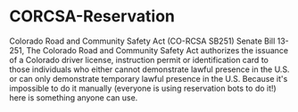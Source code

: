 # CORCSA-Reservation
Colorado Road and Community Safety Act (CO-RCSA SB251)  Senate Bill 13-251, The Colorado Road and Community Safety Act authorizes the issuance of a Colorado driver license, instruction permit or identification card to those individuals who either cannot demonstrate lawful presence in the U.S. or can only demonstrate temporary lawful presence in the U.S. 
Because it's impossible to do it manually (everyone is using reservation bots to do it!) here is something anyone can use.
